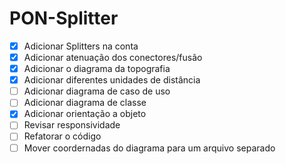 # PON-Splitter

- [x] Adicionar Splitters na conta
- [x] Adicionar atenuação dos conectores/fusão
- [x] Adicionar o diagrama da topografia
- [x] Adicionar diferentes unidades de distância
- [ ] Adicionar diagrama de caso de uso
- [ ] Adicionar diagrama de classe
- [x] Adicionar orientação a objeto
- [ ] Revisar responsividade
- [ ] Refatorar o código
- [ ] Mover coordernadas do diagrama para um arquivo separado
